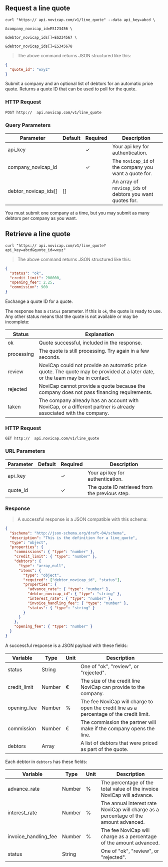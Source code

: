 ## Request a line quote

```shell
curl "https:// api.novicap.com/v1/line_quote" --data api_key=abcd \
                                                 &company_novicap_id=ES123456 \
                                                 &debtor_novicap_ids[]=ES234567 \
                                                 &debtor_novicap_ids[]=ES345678
```

> The above command returns JSON structured like this:

```json
{
  "quote_id": "wxyz"
}
```

Submit a company and an optional list of debtors for an automatic price quote.
Returns a quote ID that can be used to poll for the quote.

### HTTP Request

`POST http://  api.novicap.com/v1/line_quote`

### Query Parameters

Parameter            | Default | Required | Description
---------------------|---------|----------|--------------------------------------------------------
api_key              |         | ✓        | Your api key for authentication.
company_novicap_id   |         | ✓        | The `novicap_id` of the company you want a quote for.
debtor_novicap_ids[] | []      |          | An array of `novicap_id`s of debtors you want quotes for.

<aside class="notice">
You must submit one company at a time, but you may submit as many debtors per company as you want.
</aside>

## Retrieve a line quote

```shell
curl "https:// api.novicap.com/v1/line_quote?api_key=abcd&quote_id=wxyz"
```

> The above command returns JSON structured like this:

```json
{
  "status": "ok",
  "credit_limit": 200000,
  "opening_fee": 2.25,
  "commission": 900
}
```

Exchange a quote ID for a quote.

The response has a `status` parameter. If this is `ok`, the quote is ready to use. Any other status means that the quote is not available or may be incomplete:

Status     | Explanation
-----------|------------------------------------------------------------------------------------------------------------------------------
ok         | Quote successful, included in the response.
processing | The quote is still processing. Try again in a few seconds.
review     | NoviCap could not provide an automatic price quote. The quote may be provided at a later date, or the team may be in contact.
rejected   | NoviCap cannot provide a quote because the company does not pass financing requirements.
taken      | The company already has an account with NoviCap, or a different partner is already associated with the company.

### HTTP Request

`GET http://  api.novicap.com/v1/line_quote`

### URL Parameters

Parameter  | Default | Required | Description
---------  | ------- | -------- | -----------
api_key    |         | ✓        | Your api key for authentication.
quote_id   |         | ✓        | The quote ID retrieved from the previous step.

### Response

> A successful response is a JSON compatible with this schema:

```json
{
  "$schema": "http://json-schema.org/draft-04/schema",
  "description": "This is the definition for a line_quote",
  "type": "object",
  "properties": {
    "commissions": { "type": "number" },
    "credit_limit": { "type": "number" },
    "debtors": {
      "type": "array,null",
      "items": {
        "type": "object",
        "required": ["debtor_novicap_id", "status"],
        "properties": {
          "advance_rate": { "type": "number" },
          "debtor_novicap_id": { "type": "string" },
          "interest_rate": { "type": "number" },
          "invoice_handling_fee": { "type": "number" },
          "status": { "type": "string" }
        }
      }
    },
    "opening_fee": { "type": "number" }
  }
}
```


A successful response is a JSON payload with these fields:

Variable     | Type   | Unit | Description
-------------|--------|------|-----------------------------------------------------------------------------------------
status       | String |      | One of "ok", "review", or "rejected".
credit_limit | Number | €    | The size of the credit line NoviCap can provide to the company.
opening_fee  | Number | %    | The fee NoviCap will charge to open the credit line as a percentage of the credit limit.
commission   | Number | €    | The commission the partner will make if the company opens the line.
debtors      | Array  |      | A list of debtors that were priced as part of the quote.

Each debtor in `debtors` has these fields:

Variable             | Type   | Unit | Description
---------------------|--------|------|-------------------------------------------------------------------------------------
advance_rate         | Number | %    | The percentage of the total value of the invoice NoviCap will advance.
interest_rate        | Number | %    | The annual interest rate NoviCap will charge as a percentage of the amount advanced.
invoice_handling_fee | Number | %    | The fee NoviCap will charge as a percentage of the amount advanced.
status               | String |      | One of "ok", "review", or "rejected".
